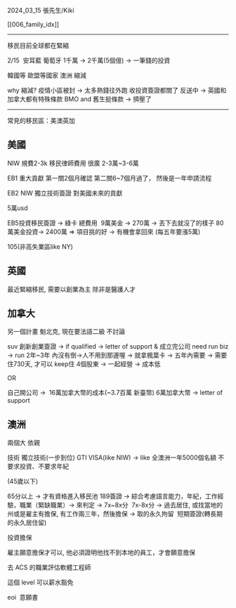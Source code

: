 2024_03_15
張先生/Kiki

[[006_family_idx]]


---


移民目前全球都在緊縮

2/15 
安耳藍
葡萄牙
1千萬 -> 2千萬(5個億) -> 一筆錢的投資

韓國等
歐盟等國家
澳洲 縮減


  
why 縮減?
疫情小區被封 -> 太多熱錢往外跑
收投資簽證都關了
反送中 -> 英國和加拿大都有特殊條款 BMO and 舊生挺條款 -> 擠壓了

  
  ---


常見的移民區：美澳英加

## 美國 

NIW
規費2-3k
移民律師費用 很廣 2-3萬~3-6萬

EB1
重大貢獻
第一關2個月確認
第二關6~7個月過了，
然後是一年申請流程
  
EB2 NIW 獨立技術簽證
對美國未來的貢獻

5萬usd
  

EB5投資移民簽證 -> 綠卡
總費用 
9萬美金 -> 270萬 -> 丟下去就沒了的樣子
80萬美金投資-> 2400萬 => 項目挑的好 -> 有機會拿回來 (每五年要漲5萬)

105(非高失業區like NY)


  

  

## 英國
最近緊縮移民, 需要以創業為主
除非是醫護人才

  

## 加拿大
另一個計畫
魁北克, 現在要法語二級
不討論

suv 
創新創業簽證 -> if qualified -> letter of support & 成立完公司
need run biz -> run 2年~3年 內沒有倒->人不用到那邊喔 -> 就拿楓葉卡 -> 五年內需要 -> 需要住730天, 才可以 keep住
4個股東 -> 一起經營 -> 成本低

OR 

自己開公司 ->  16萬加拿大幣的成本(~3.7百萬 新臺幣)
6萬加拿大幣 -> letter of support
  

## 澳洲
兩個大
依親

技術
獨立技術(一步到位)
GTI VISA(like NIW) -> like 全澳洲一年5000個名額 不要求投資、不要求年紀

(45歲以下)

65分以上 -> 才有資格進入移民池
189簽證 -> 綜合考慮語言能力，年紀，工作經驗，職業（緊缺職業）-> 來判定 -> 7x~8x分 
7x-8x分 -> 過去居住, 或找當地的州或是雇主有擔保, 有工作兩三年，然後擔保 -> 取的永久拘留 
短期簽證(轉長期的永久居住留)

投資擔保

雇主願意擔保才可以, 他必須證明他找不到本地的員工，才會願意擔保

去 ACS 的職業評估軟體工程師

這個 level 可以薪水豁免
  

eoi  意願書
